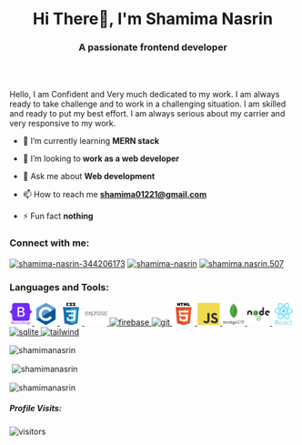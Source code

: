 <img src="https://i.ibb.co/VHK6FR4/Linked-In-Banner.png" alt="" /> </a><p align="center"> 
<h1 align="center">Hi There👋, I'm Shamima Nasrin</h1>
<h3 align="center">A passionate frontend developer</h3>

<br />
<br />



Hello, I am Confident and Very much dedicated to my work. I am always ready to take challenge and to work in a challenging situation. I am skilled and ready to put my best effort. I am always serious about my carrier and very responsive to my work. 

- 🌱 I’m currently learning **MERN stack**

- 🤝 I’m looking to **work as a web developer**

- 💬 Ask me about **Web development**

- 📫 How to reach me **shamima01221@gmail.com**

- ⚡ Fun fact **nothing**

<h3 align="left">Connect with me:</h3>
<p align="left">
<a href="https://linkedin.com/in/shamima-nasrin-344206173" target="blank"><img align="center" src="https://raw.githubusercontent.com/rahuldkjain/github-profile-readme-generator/master/src/images/icons/Social/linked-in-alt.svg" alt="shamima-nasrin-344206173" height="30" width="40" /></a>
<a href="https://stackoverflow.com/users/shamima-nasrin" target="blank"><img align="center" src="https://raw.githubusercontent.com/rahuldkjain/github-profile-readme-generator/master/src/images/icons/Social/stack-overflow.svg" alt="shamima-nasrin" height="30" width="40" /></a>
<a href="https://www.facebook.com/shamima.nasrin.507/" target="blank"><img align="center" src="https://raw.githubusercontent.com/rahuldkjain/github-profile-readme-generator/master/src/images/icons/Social/facebook.svg" alt="shamima.nasrin.507" height="30" width="40" /></a>
</p>

<h3 align="left">Languages and Tools:</h3>
<p align="left"> <a href="https://getbootstrap.com" target="_blank" rel="noreferrer"> <img src="https://raw.githubusercontent.com/devicons/devicon/master/icons/bootstrap/bootstrap-plain-wordmark.svg" alt="bootstrap" width="40" height="40"/> </a> <a href="https://www.cprogramming.com/" target="_blank" rel="noreferrer"> <img src="https://raw.githubusercontent.com/devicons/devicon/master/icons/c/c-original.svg" alt="c" width="40" height="40"/> </a> <a href="https://www.w3schools.com/css/" target="_blank" rel="noreferrer"> <img src="https://raw.githubusercontent.com/devicons/devicon/master/icons/css3/css3-original-wordmark.svg" alt="css3" width="40" height="40"/> </a> <a href="https://expressjs.com" target="_blank" rel="noreferrer"> <img src="https://raw.githubusercontent.com/devicons/devicon/master/icons/express/express-original-wordmark.svg" alt="express" width="40" height="40"/> </a> <a href="https://firebase.google.com/" target="_blank" rel="noreferrer"> <img src="https://www.vectorlogo.zone/logos/firebase/firebase-icon.svg" alt="firebase" width="40" height="40"/> </a> <a href="https://git-scm.com/" target="_blank" rel="noreferrer"> <img src="https://www.vectorlogo.zone/logos/git-scm/git-scm-icon.svg" alt="git" width="40" height="40"/> </a> <a href="https://www.w3.org/html/" target="_blank" rel="noreferrer"> <img src="https://raw.githubusercontent.com/devicons/devicon/master/icons/html5/html5-original-wordmark.svg" alt="html5" width="40" height="40"/> </a> <a href="https://developer.mozilla.org/en-US/docs/Web/JavaScript" target="_blank" rel="noreferrer"> <img src="https://raw.githubusercontent.com/devicons/devicon/master/icons/javascript/javascript-original.svg" alt="javascript" width="40" height="40"/> </a> <a href="https://www.mongodb.com/" target="_blank" rel="noreferrer"> <img src="https://raw.githubusercontent.com/devicons/devicon/master/icons/mongodb/mongodb-original-wordmark.svg" alt="mongodb" width="40" height="40"/> </a> <a href="https://nodejs.org" target="_blank" rel="noreferrer"> <img src="https://raw.githubusercontent.com/devicons/devicon/master/icons/nodejs/nodejs-original-wordmark.svg" alt="nodejs" width="40" height="40"/> </a> <a href="https://reactjs.org/" target="_blank" rel="noreferrer"> <img src="https://raw.githubusercontent.com/devicons/devicon/master/icons/react/react-original-wordmark.svg" alt="react" width="40" height="40"/> </a> <a href="https://www.sqlite.org/" target="_blank" rel="noreferrer"> <img src="https://www.vectorlogo.zone/logos/sqlite/sqlite-icon.svg" alt="sqlite" width="40" height="40"/> </a> <a href="https://tailwindcss.com/" target="_blank" rel="noreferrer"> <img src="https://www.vectorlogo.zone/logos/tailwindcss/tailwindcss-icon.svg" alt="tailwind" width="40" height="40"/> </a> </p>

<p><img align="center" src="https://github-readme-stats.vercel.app/api/top-langs?username=shamimanasrin&show_icons=true&locale=en&layout=compact" alt="shamimanasrin" /></p>

<p>&nbsp;<img align="center" src="https://github-readme-stats.vercel.app/api?username=shamimanasrin&show_icons=true&locale=en" alt="shamimanasrin" /></p>

<p><img align="center" src="https://github-readme-streak-stats.herokuapp.com/?user=shamimanasrin&" alt="shamimanasrin" /></p>

<h5 align="left">Profile Visits:</h5>

![visitors](https://visitor-badge.glitch.me/badge?page_id=ShamimaNasrin.ShamimaNasrin)
